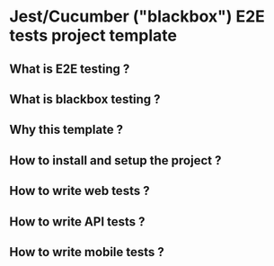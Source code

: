 # Jest/Cucumber ("blackbox") E2E tests project template

## What is E2E testing ?

## What is blackbox testing ?

## Why this template ?

## How to install and setup the project ?

## How to write web tests ?

## How to write API tests ?

## How to write mobile tests ?
